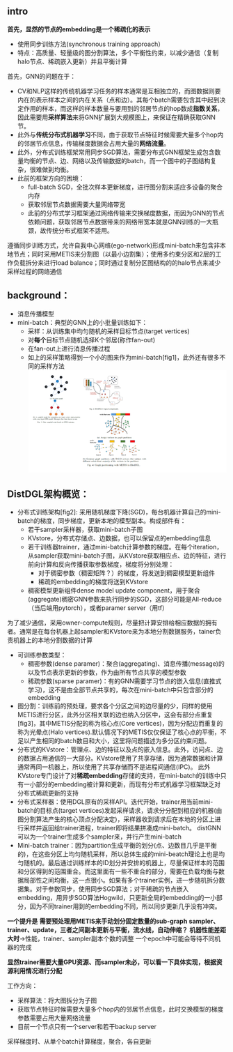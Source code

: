## intro
**首先，显然的节点的embedding是一个稀疏化的表示**
* 使用同步训练方法(synchronous training approach）
* 特点：高质量、轻量级的图分割算法，多个平衡性约束，以减少通信（复制halo节点、稀疏嵌入更新）并且平衡计算

首先，GNN的问题在于：
* CV和NLP这样的传统机器学习任务的样本通常是互相独立的，而图数据则要内在的表示样本之间的内在关系（点和边）。其每个batch需要包含其中起到决定作用的样本，而这样的样本数量与要用到的邻居节点的hop数成**指数关系**，因此需要用**采样算法**来将GNN扩展到大规模图上，来保证在精确获取GNN节。
* 此外与**传统分布式机器学习**不同，由于获取节点特征时候需要大量多个hop内的邻居节点信息，传输梯度数据会占用大量的**网络流量**。
* 此外，分布式训练框架常用同步SGD算法，需要分布式GNN框架生成包含数量均衡的节点、边、网络以及传输数据的batch，而一个图中的子图结构复杂，很难做到均衡。
* 此前的框架方向的困境：
    * full-batch SGD，全批次样本更新梯度，进行图分割来适应多设备的聚合内存
    * 获取邻居节点数据需要大量网络带宽
    * 此前的分布式学习框架通过网络传输来交换梯度数据，而因为GNN的节点依赖问题，获取邻居节点数据带来的网络带宽本就是GNN训练的一大瓶颈，故传统分布式框架不适用。

遵循同步训练方式，允许自我中心网络(ego-network)形成mini-batch来包含非本地节点；同时采用METIS来分割图（以最小边割集）；使用多约束分区和2层的工作负载拆分来进行load balance；同时通过复制分区图结构的的halo节点来减少采样过程的网络通信

## background：
* 消息传播模型
* mini-batch：典型的GNN上的小批量训练如下：
    * 采样：从训练集中均匀随机的采样目标节点(target vertices)
    * 对**每个**目标节点随机选择K个邻居(称作fan-out)
    * 在fan-out上进行消息传播过程
    * 如上的采样策略得到一个小的图来作为mini-batch[fig1]，此外还有很多不同的采样方法
![](./pics/distgnn.png)
## DistDGL架构概览：
* 分布式训练架构[fig2]: 采用随机梯度下降(SGD)，每台机器计算自己的mini-batch的梯度，同步梯度，更新本地的模型副本。构成部件有：
    * 若干sampler采样器，获取mini-batch子图
    * KVstore，分布式存储点、边数据，也可以保留点的embedding信息
    * 若干训练器trainer，通过mini-batch计算参数的梯度。在每个iteration，从sampler获取mini-batch子图，从KVstore获取相应点、边的特征，进行前向计算和反向传播获取参数梯度，梯度将分别处理：
        * 对于稠密参数（稠密矩阵？）的梯度，将发送到稠密模型更新组件
        * 稀疏的embedding的梯度将送到KVstore
    * 稠密模型更新组件dense model update component，用于聚合(aggregate)稠密GNN参数来执行同步的SGD，这部分可能是All-reduce（当后端用pytorch），或者paramer server（用tf）

为了减少通信，采用owner-compute规则，尽量把计算安排给相应数据的拥有者。通常是在每台机器上起sampler和KVstore来为本地分割数据服务，tainer负责机器上的本地分割数据的计算

* 可训练参数类型：
    * 稠密参数(dense paramer)：聚合(aggregating)、消息传播(message)的以及节点表示更新的参数，作为由所有节点共享的模型参数
    * 稀疏参数(sparse paramer)：有的GNN需要学习节点的嵌入信息(直推式学习)，这不是由全部节点共享的，每次在mini-batch中只包含部分的embedding
* 图分割：训练前的预处理，要求各个分区之间的边尽量的少，同样的使用METIS进行分区，此外分区相关联的边也纳入分区中，这会有部分点重复[fig3]，其中METIS分配的称为核心点(Core vertices)，因为分配边而重复的称为光晕点(Halo vertices).默认情况下的METIS仅仅保证了核心点的平衡，不足以产生相同的batch数目和大小，这里将问题描述为多分区约束问题。
* 分布式的KVstore：管理点、边的特征以及点的嵌入信息。此外，访问点、边的数据占用通信的一大部分。KVstore使用了共享存储，因为通常数据和计算通常再同一机器上，所以使用了共享存储而不是进程间通信(IPC)。
此外KVstore专门设计了对**稀疏embedding**存储的支持，在mini-batch的训练中只有一小部分的embedding被计算和更新，而现有分布式机器学习框架缺乏对分布式稀疏更新的支持
* 分布式采样器：使用DGL原有的采样API。迭代开始，trainer用当前mini-batch的目标点(target vertices)发起采样请求，请求分分配到相应的机器(由图分割算法产生的核心顶点分配决定)，采样器收到请求后在本地的分区上进行采样并返回给trainer进程，trainer即将结果拼凑成mini-batch。
distGNN可以为一个trainer生成多个sampler来，并行产生mini-batch
* Mini-batch trainer：因为partition生成平衡的划分(点、边数目几乎是平衡的)，在这些分区上均匀随机采样，所以总体生成的mini-beatch理论上也是均匀随机的。最后通过训练样本的ID划分并安排的机器上，尽量保证样本的范围和分区得到的范围重合。而这里面有一些不重合的部分，需要在负载均衡与数据局部性之间均衡，这一点很小。如果有多个trainer实例，进一步随机拆分数据集。对于参数同步，使用同步SGD算法；对于稀疏的节点嵌入embedding，用异步SGD算法Hogwild，只更新全局的embedding的一小部分，因为不同trainer用到的embedding不同，所以同步更新几乎没有冲突。

**一个提升是**
**需要预处理用METIS来手动划分固定数量的sub-graph**
**sampler、trainer、update，三者之间副本更新与平衡，流水线，自动伸缩？**
**机器性能差距大时**->性能，trainer、sampler副本个数的调整
一个epoch中可能会等待不同机器的完成

**显然trainer需要大量GPU资源、而sampler未必，可以看一下具体实现，根据资源利用情况进行分配**

工作方向：
* 采样算法：将大图拆分为子图
* 获取节点特征时候需要大量多个hop内的邻居节点信息，此时交换模型的梯度参数需要占用大量网络流量
* 目前一个节点只有一个server和若干backup server

采样梯度时、从单个batch计算梯度，聚合，各自更新